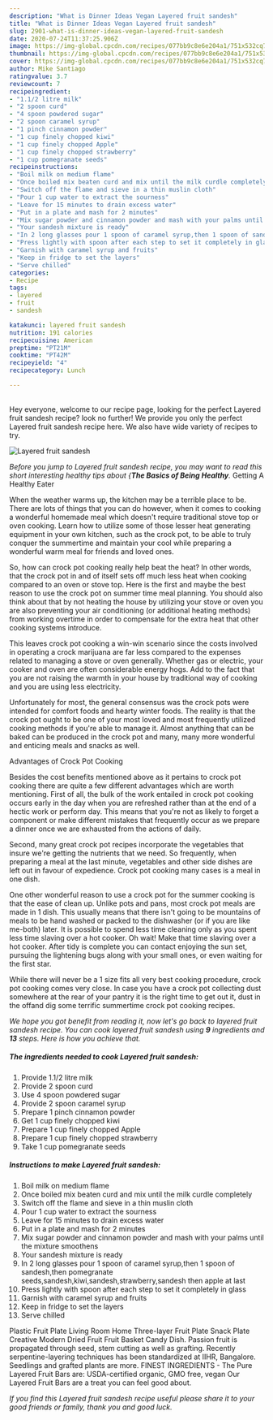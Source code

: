 ```yaml
---
description: "What is Dinner Ideas Vegan Layered fruit sandesh"
title: "What is Dinner Ideas Vegan Layered fruit sandesh"
slug: 2901-what-is-dinner-ideas-vegan-layered-fruit-sandesh
date: 2020-07-24T11:37:25.906Z
image: https://img-global.cpcdn.com/recipes/077bb9c8e6e204a1/751x532cq70/layered-fruit-sandesh-recipe-main-photo.jpg
thumbnail: https://img-global.cpcdn.com/recipes/077bb9c8e6e204a1/751x532cq70/layered-fruit-sandesh-recipe-main-photo.jpg
cover: https://img-global.cpcdn.com/recipes/077bb9c8e6e204a1/751x532cq70/layered-fruit-sandesh-recipe-main-photo.jpg
author: Mike Santiago
ratingvalue: 3.7
reviewcount: 7
recipeingredient:
- "1.1/2 litre milk"
- "2 spoon curd"
- "4 spoon powdered sugar"
- "2 spoon caramel syrup"
- "1 pinch cinnamon powder"
- "1 cup finely chopped kiwi"
- "1 cup finely chopped Apple"
- "1 cup finely chopped strawberry"
- "1 cup pomegranate seeds"
recipeinstructions:
- "Boil milk on medium flame"
- "Once boiled mix beaten curd and mix until the milk curdle completely"
- "Switch off the flame and sieve in a thin muslin cloth"
- "Pour 1 cup water to extract the sourness"
- "Leave for 15 minutes to drain excess water"
- "Put in a plate and mash for 2 minutes"
- "Mix sugar powder and cinnamon powder and mash with your palms until the mixture smoothens"
- "Your sandesh mixture is ready"
- "In 2 long glasses pour 1 spoon of caramel syrup,then 1 spoon of sandesh,then pomegranate seeds,sandesh,kiwi,sandesh,strawberry,sandesh then apple at last"
- "Press lightly with spoon after each step to set it completely in glass"
- "Garnish with caramel syrup and fruits"
- "Keep in fridge to set the layers"
- "Serve chilled"
categories:
- Recipe
tags:
- layered
- fruit
- sandesh

katakunci: layered fruit sandesh 
nutrition: 191 calories
recipecuisine: American
preptime: "PT21M"
cooktime: "PT42M"
recipeyield: "4"
recipecategory: Lunch

---
```

<br>
Hey everyone, welcome to our recipe page, looking for the perfect Layered fruit sandesh recipe? look no further! We provide you only the perfect Layered fruit sandesh recipe here. We also have wide variety of recipes to try.
<br>


![Layered fruit sandesh](https://img-global.cpcdn.com/recipes/077bb9c8e6e204a1/751x532cq70/layered-fruit-sandesh-recipe-main-photo.jpg)

<i>Before you jump to Layered fruit sandesh recipe, you may want to read this short interesting healthy tips about {<strong>The Basics of Being Healthy</strong>.</i>
Getting A Healthy Eater


When the weather warms up, the kitchen may be a terrible place to be. There are lots of things that you can do however, when it comes to cooking a wonderful homemade meal which doesn't require traditional stove top or oven cooking. Learn how to utilize some of those lesser heat generating equipment in your own kitchen, such as the crock pot, to be able to truly conquer the summertime and maintain your cool while preparing a wonderful warm meal for friends and loved ones.

So, how can crock pot cooking really help beat the heat? In other words, that the crock pot in and of itself sets off much less heat when cooking compared to an oven or stove top. Here is the first and maybe the best reason to use the crock pot on summer time meal planning. You should also think about that by not heating the house by utilizing your stove or oven you are also preventing your air conditioning (or additional heating methods) from working overtime in order to compensate for the extra heat that other cooking systems introduce.

This leaves crock pot cooking a win-win scenario since the costs involved in operating a crock marijuana are far less compared to the expenses related to managing a stove or oven generally. Whether gas or electric, your cooker and oven are often considerable energy hogs. Add to the fact that you are not raising the warmth in your house by traditional way of cooking and you are using less electricity.

Unfortunately for most, the general consensus was the crock pots were intended for comfort foods and hearty winter foods.  The reality is that the crock pot ought to be one of your most loved and most frequently utilized cooking methods if you're able to manage it.  Almost anything that can be baked can be produced in the crock pot and many, many more wonderful and enticing meals and snacks as well.

Advantages of Crock Pot Cooking

Besides the cost benefits mentioned above as it pertains to crock pot cooking there are quite a few different advantages which are worth mentioning. First of all, the bulk of the work entailed in crock pot cooking occurs early in the day when you are refreshed rather than at the end of a hectic work or perform day. This means that you're not as likely to forget a component or make different mistakes that frequently occur as we prepare a dinner once we are exhausted from the actions of daily.

Second, many great crock pot recipes incorporate the vegetables that insure we're getting the nutrients that we need. So frequently, when preparing a meal at the last minute, vegetables and other side dishes are left out in favour of expedience. Crock pot cooking many cases is a meal in one dish.

One other wonderful reason to use a crock pot for the summer cooking is that the ease of clean up.  Unlike pots and pans, most crock pot meals are made in 1 dish. This usually means that there isn't going to be mountains of meals to be hand washed or packed to the dishwasher (or if you are like me-both) later. It is possible to spend less time cleaning only as you spent less time slaving over a hot cooker. Oh wait! Make that time slaving over a hot cooker. After tidy is complete you can contact enjoying the sun set, pursuing the lightening bugs along with your small ones, or even waiting for the first star.

While there will never be a 1 size fits all very best cooking procedure, crock pot cooking comes very close. In case you have a crock pot collecting dust somewhere at the rear of your pantry it is the right time to get out it, dust in the offand dig some terrific summertime crock pot cooking recipes.


<i>We hope you got benefit from reading it, now let's go back to layered fruit sandesh recipe. You can cook layered fruit sandesh using <strong>9</strong> ingredients and <strong>13</strong> steps. Here is how you achieve that.
</i>

##### The ingredients needed to cook Layered fruit sandesh:

1. Provide 1.1/2 litre milk
1. Provide 2 spoon curd
1. Use 4 spoon powdered sugar
1. Provide 2 spoon caramel syrup
1. Prepare 1 pinch cinnamon powder
1. Get 1 cup finely chopped kiwi
1. Prepare 1 cup finely chopped Apple
1. Prepare 1 cup finely chopped strawberry
1. Take 1 cup pomegranate seeds


##### Instructions to make Layered fruit sandesh:

1. Boil milk on medium flame
1. Once boiled mix beaten curd and mix until the milk curdle completely
1. Switch off the flame and sieve in a thin muslin cloth
1. Pour 1 cup water to extract the sourness
1. Leave for 15 minutes to drain excess water
1. Put in a plate and mash for 2 minutes
1. Mix sugar powder and cinnamon powder and mash with your palms until the mixture smoothens
1. Your sandesh mixture is ready
1. In 2 long glasses pour 1 spoon of caramel syrup,then 1 spoon of sandesh,then pomegranate seeds,sandesh,kiwi,sandesh,strawberry,sandesh then apple at last
1. Press lightly with spoon after each step to set it completely in glass
1. Garnish with caramel syrup and fruits
1. Keep in fridge to set the layers
1. Serve chilled


Plastic Fruit Plate Living Room Home Three-layer Fruit Plate Snack Plate Creative Modern Dried Fruit Fruit Basket Candy Dish. Passion fruit is propagated through seed, stem cutting as well as grafting. Recently serpentine-layering techniques has been standardized at IIHR, Bangalore. Seedlings and grafted plants are more. FINEST INGREDIENTS - The Pure Layered Fruit Bars are: USDA-certified organic, GMO free, vegan Our Layered Fruit Bars are a treat you can feel good about. 

<i>If you find this Layered fruit sandesh recipe useful please share it to your good friends or family, thank you and good luck.</i>
